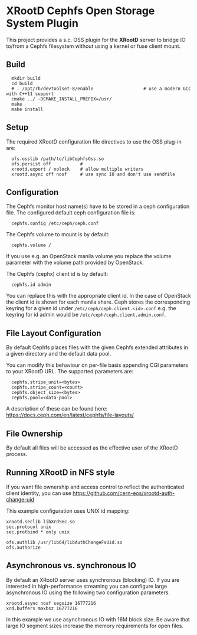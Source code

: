 XRootD Cephfs Open Storage System Plugin
========================================

This project provides a s.c. OSS plugin for the **XRootD** server to bridge IO to/from a Cephfs filesystem without using a kernel or fuse client mount.

Build
-----

```
  mkdir build
  cd build
  # . /opt/rh/devtoolset-8/enable                   # use a modern GCC with C++11 support
  cmake ../ -DCMAKE_INSTALL_PREFIX=/usr/
  make
  make install
```

Setup
-----

The required XRootD configuration file directives to use the OSS plug-in are:

```
  ofs.osslib /path/to/libCephfsOss.so 
  ofs.persist off           #
  xrootd.export / nolock    # allow multiple writers
  xrootd.async off nosf     # use sync IO and don't use sendfile

```

Configuration
-------------

The Cephfs monitor host name(s) have to be stored in a ceph configuration file. The configured default ceph configuration file is:

```
  cephfs.config /etc/ceph/ceph.conf
```

The Cephfs volume to mount is by default:

```
  cephfs.volume /
```

If you use e.g. an OpenStack manila volume you replace the volume parameter with the volume path provided by OpenStack.

The Cephfs (cephx) client id is by default:

```
  cephfs.id admin
```

You can replace this with the appropriate client id. In the case of OpenStack the client id is shown for each manila share.  Ceph stores the corresponding keyring for a given id under ```/etc/ceph/ceph.client.<id>.conf``` e.g. the keyring for id admin would be ```/etc/ceph/ceph.client.admin.conf```.

File Layout Configuration
-------------------------

By default Cephfs places files with the given Cephfs extended attributes in a given directory and the default data pool.

You can modify this behaviour on per-file basis appending CGI parameters to your XRootD URL. The supported parameters are:

```   
  cephfs.stripe_unit=<bytes>
  cephfs.stripe_count=<count>
  cephfs.object_size=<bytes>
  cephfs.pool=<data-pool>
```

A description of these can be found here: https://docs.ceph.com/en/latest/cephfs/file-layouts/


File Ownership
--------------

By default all files will be accessed as the effective user of the XRootD process.

Running XRootD in NFS style
---------------------------

If you want file ownership and access control to reflect the authenticated client identity, you can use https://github.com/cern-eos/xrootd-auth-change-uid

This example configuration uses UNIX id mapping:

```
xrootd.seclib libXrdSec.so
sec.protocol unix
sec.protbind * only unix

ofs.authlib /usr/lib64/libAuthChangeFsUid.so
ofs.authorize
```

Asynchronous vs. synchronous IO
-------------------------------

By default an XRootD server uses synchronous (blocking) IO. If you are interested in high-performance streaming you can configure large asynchronous IO using the following two configuration parameters.

```
xrootd.async nosf segsize 16777216
xrd.buffers maxbsz 16777216
```

In this example we use asynchronous IO with 16M block size. Be aware that large IO segment sizes increase the memory requirements for open files.




